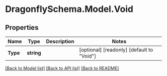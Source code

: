 
# DragonflySchema.Model.Void

## Properties

Name | Type | Description | Notes
------------ | ------------- | ------------- | -------------
**Type** | **string** |  | [optional] [readonly] [default to "Void"]

[[Back to Model list]](../README.md#documentation-for-models)
[[Back to API list]](../README.md#documentation-for-api-endpoints)
[[Back to README]](../README.md)

